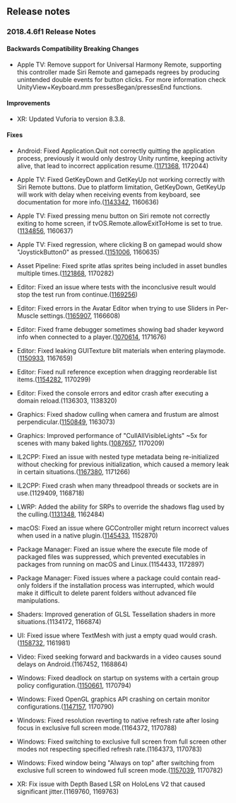 ## Release notes

### 2018.4.6f1 Release Notes

#### Backwards Compatibility Breaking Changes

-   Apple TV: Remove support for Universal Harmony Remote, supporting this controller made Siri Remote and gamepads regrees by producing unintended double events for button clicks. For more information check UnityView+Keyboard.mm pressesBegan/pressesEnd functions.

#### Improvements

-   XR: Updated Vuforia to version 8.3.8.

#### Fixes

-   Android: Fixed Application.Quit not correctly quitting the application process, previously it would only destroy Unity runtime, keeping activity alive, that lead to incorrect application resume.([1171368](https://issuetracker.unity3d.com/issues/reopening-app-after-application-dot-quit-causes-unity-on-android-iap-sdk-to-not-initialise-successfully), 1172044)

-   Apple TV: Fixed GetKeyDown and GetKeyUp not working correctly with Siri Remote buttons. Due to platform limitation, GetKeyDown, GetKeyUp will work with delay when receiving events from keyboard, see documentation for more info.([1143342](https://issuetracker.unity3d.com/issues/tvos-getkeydown-and-getkeyup-are-set-to-true-every-few-frames-when-holding-down-any-key-on-wireless-tv-remote-or-keyboard), 1160636)

-   Apple TV: Fixed pressing menu button on Siri remote not correctly exiting to home screen, if tvOS.Remote.allowExitToHome is set to true.([1134856](https://issuetracker.unity3d.com/issues/ios-pressing-the-menu-button-on-appletv-remote-doesnt-exit-to-home-screen-when-tvos-dot-remote-dot-allowexittohome-is-set-to-true), 1160637)

-   Apple TV: Fixed regression, where clicking B on gamepad would show \"JoystickButton0\" as pressed.([1151006](https://issuetracker.unity3d.com/issues/tvos-when-b-button-is-pressed-on-a-wireless-controller-connected-to-a-tvos-the-menu-button-joystickbutton0-is-shown-as-held), 1160635)

-   Asset Pipeline: Fixed sprite atlas sprites being included in asset bundles multiple times.([1121868](https://issuetracker.unity3d.com/issues/android-same-atlas-assets-are-being-included-in-asset-bundle-multiple-times-when-bundle-is-built), 1170282)

-   Editor: Fixed an issue where tests with the inconclusive result would stop the test run from continue.([1169256](https://issuetracker.unity3d.com/issues/using-assert-dot-inconclusive-in-editmode-stops-the-running-test))

-   Editor: Fixed errors in the Avatar Editor when trying to use Sliders in Per-Muscle settings.([1165907](https://issuetracker.unity3d.com/issues/in-the-avatar-editor-an-error-occurs-when-trying-to-use-sliders-in-per-muscle-settings), 1166608)

-   Editor: Fixed frame debugger sometimes showing bad shader keyword info when connected to a player.([1070614](https://issuetracker.unity3d.com/issues/frame-debugger-does-not-display-all-additional-shader-keywords-when-debugging-a-built-player), 1171676)

-   Editor: Fixed leaking GUITexture blit materials when entering playmode.([1150933](https://issuetracker.unity3d.com/issues/two-guitexture-materials-are-leaked-into-the-editor-each-time-play-mode-is-exited), 1167659)

-   Editor: Fixed null reference exception when dragging reorderable list items.([1154282](https://issuetracker.unity3d.com/issues/animator-controller-layers-cannot-be-reordered-and-throw-constant-nullreferenceexceptions-when-trying-to-do-so), 1170299)

-   Editor: Fixed the console errors and editor crash after executing a domain reload.(1136303, 1138320)

-   Graphics: Fixed shadow culling when camera and frustum are almost perpendicular.([1150849](https://issuetracker.unity3d.com/issues/shadows-shadows-flicker-when-camera-is-moving), 1163073)

-   Graphics: Improved performance of \"CullAllVisibleLights\" \~5x for scenes with many baked lights.([1087657](https://issuetracker.unity3d.com/issues/android-cullallvisiblelights-consume-too-much-cpu-when-only-baked-lights-are-used-in-the-scene), 1170209)

-   IL2CPP: Fixed an issue with nested type metadata being re-initialized without checking for previous initialization, which caused a memory leak in certain situations.([1167380](https://issuetracker.unity3d.com/issues/il2cpp-memory-leak-in-particlesystem-dot-getparticles-when-using-a-mesh-particle), 1171266)

-   IL2CPP: Fixed crash when many threadpool threads or sockets are in use.(1129409, 1168718)

-   LWRP: Added the ability for SRPs to override the shadows flag used by the culling.([1131348](https://issuetracker.unity3d.com/issues/shadows-fail-to-cast-in-this-scene), 1162484)

-   macOS: Fixed an issue where GCController might return incorrect values when used in a native plugin.([1145433](https://issuetracker.unity3d.com/issues/macos-osx-native-plugin-works-only-after-refocusing-unity), 1152870)

-   Package Manager: Fixed an issue where the execute file mode of packaged files was suppressed, which prevented executables in packages from running on macOS and Linux.(1154433, 1172897)

-   Package Manager: Fixed issues where a package could contain read-only folders if the installation process was interrupted, which would make it difficult to delete parent folders without advanced file manipulations.

-   Shaders: Improved generation of GLSL Tessellation shaders in more situations.(1134172, 1166874)

-   UI: Fixed issue where TextMesh with just a empty quad would crash.([1158732](https://issuetracker.unity3d.com/issues/mesh-recalculatesubmeshboundsinternal-crashes-when-writing-material-equals-1-in-the-text-field-of-text-mesh-component), 1161981)

-   Video: Fixed seeking forward and backwards in a video causes sound delays on Android.(1167452, 1168864)

-   Windows: Fixed deadlock on startup on systems with a certain group policy configuration.([1150661](https://issuetracker.unity3d.com/issues/built-projects-do-not-launch-on-some-windows-7-systems), 1170794)

-   Windows: Fixed OpenGL graphics API crashing on certain monitor configurations.([1147157](https://issuetracker.unity3d.com/issues/built-projects-crash-when-using-opengl-with-refresh-rate-over-60hz-and-resolution-over-1080p), 1170790)

-   Windows: Fixed resolution reverting to native refresh rate after losing focus in exclusive full screen mode.(1164372, 1170788)

-   Windows: Fixed switching to exclusive full screen from full screen other modes not respecting specified refresh rate.(1164373, 1170783)

-   Windows: Fixed window being \"Always on top\" after switching from exclusive full screen to windowed full screen mode.([1157039](https://issuetracker.unity3d.com/issues/alt-tab-does-not-minimize-built-unity-application-after-switching-from-exclusivefullscreen-to-fullscreenwindow), 1170782)

-   XR: Fix issue with Depth Based LSR on HoloLens V2 that caused significant jitter.(1169760, 1169763)
